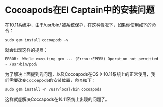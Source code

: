 # Cocoapods在El Captain中的安装问题

在10.11系统中，由于/usr/bin/ 被系统保护，在这种情况下，如果你使用如下的命令：

```
sudo gem install cocoapods -v
```

就会出现这样的提示：
```
ERROR:  While executing gem ... (Errno::EPERM) Operation not permitted - /usr/bin/pod。
```

为了解决上面提到的问题，以及Cocoapods在OS X 10.11系统上的正常使用，我们需要改变cocoapods的安装位置，命令如下：


```
sudo gem install -n /usr/local/bin cocoapods
```

这样就能解决Cocoapods在10.11系统上出现的问题了。
